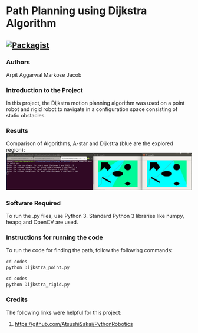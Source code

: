 # Path Planning using Dijkstra Algorithm

[![Packagist](https://img.shields.io/packagist/l/doctrine/orm.svg)](LICENSE.md)
---


### Authors
Arpit Aggarwal Markose Jacob


### Introduction to the Project
In this project, the Dijkstra motion planning algorithm was used on a point robot and rigid robot to navigate in a configuration space consisting of static obstacles.


### Results

Comparison of Algorithms, A-star and Dijkstra (blue are the explored region):
![Screenshot](screen.jpg)


### Software Required
To run the .py files, use Python 3. Standard Python 3 libraries like numpy, heapq and OpenCV are used.


### Instructions for running the code
To run the code for finding the path, follow the following commands:


```
cd codes
python Dijkstra_point.py
```


```
cd codes
python Dijkstra_rigid.py
```


### Credits
The following links were helpful for this project:
1. https://github.com/AtsushiSakai/PythonRobotics
